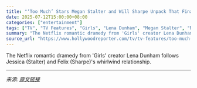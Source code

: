 ```yaml
---
title: "‘Too Much’ Stars Megan Stalter and Will Sharpe Unpack That Finale Wink"
date: 2025-07-12T15:00:00+08:00
categories: ["entertainment"]
tags: ["TV", "TV Features", "Girls", "Lena Dunham", "Megan Stalter", "Netflix", "Too Much", "Will Sharpe"]
summary: "The Netflix romantic dramedy from 'Girls' creator Lena Dunham follows Jessica (Stalter) and Felix (Sharpe)'s whirlwind relationship."
source_url: "https://www.hollywoodreporter.com/tv/tv-features/too-much-finale-megan-stalter-will-sharpe-season-2-1236312231/"
---
```


The Netflix romantic dramedy from 'Girls' creator Lena Dunham follows Jessica (Stalter) and Felix (Sharpe)'s whirlwind relationship.

---

*来源: [原文链接](https://www.hollywoodreporter.com/tv/tv-features/too-much-finale-megan-stalter-will-sharpe-season-2-1236312231/)*
